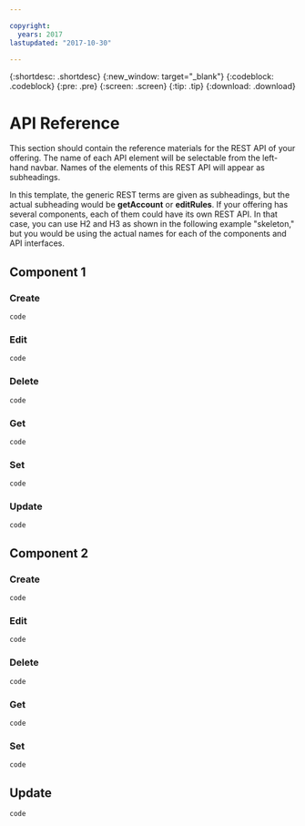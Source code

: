```yaml
---

copyright:
  years: 2017
lastupdated: "2017-10-30"

---
```


{:shortdesc: .shortdesc}
{:new_window: target="_blank"}
{:codeblock: .codeblock}
{:pre: .pre}
{:screen: .screen}
{:tip: .tip}
{:download: .download}

# API Reference

This section should contain the reference materials for the REST API of your offering. The name of each API element will be selectable from the left-hand navbar. Names of the elements of this REST API will appear as subheadings. 

In this template, the generic REST terms are given as subheadings, but the actual subheading would be **getAccount** or **editRules**. If your offering has several components, each of them could have its own REST API. In that case, you can use H2 and H3 as shown in the following example "skeleton," but you would be using the actual names for each of the components and API interfaces. 

## Component 1
### Create
```
code
```
### Edit
```
code
```
### Delete
```
code
```
### Get
```
code
```
### Set
```
code
```
### Update
```
code
```

## Component 2
### Create
```
code
```
### Edit
```
code
```
### Delete
```
code
```
### Get
```
code
```
### Set
```
code
```
## Update
```
code
```